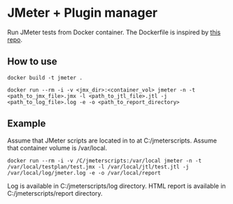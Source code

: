 # JMeter + Plugin manager

Run JMeter tests from Docker container. The Dockerfile is inspired by [this repo](https://github.com/justb4/docker-jmeter).

## How to use
``
docker build -t jmeter .
``

``
docker run --rm -i -v <jmx_dir>:<container_vol> jmeter -n -t <path_to_jmx_file>.jmx -l <path_to_jtl_file>.jtl -j <path_to_log_file>.log -e -o <path_to_report_directory>
``

## Example
Assume that JMeter scripts are located in to at C:/jmeterscripts.
Assume that container volume is /var/local.

``
docker run --rm -i -v /C/jmeterscripts:/var/local jmeter -n -t /var/local/testplan/test.jmx -l /var/local/jtl/test.jtl -j /var/local/log/jmeter.log -e -o /var/local/report
``

Log is available in C:/jmeterscripts/log directory.
HTML report is available in C:/jmeterscripts/report directory.